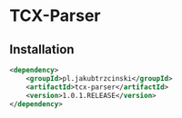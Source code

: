 # TCX-Parser


## Installation
```xml
<dependency>
    <groupId>pl.jakubtrzcinski</groupId>
    <artifactId>tcx-parser</artifactId>
    <version>1.0.1.RELEASE</version>
</dependency>
```
